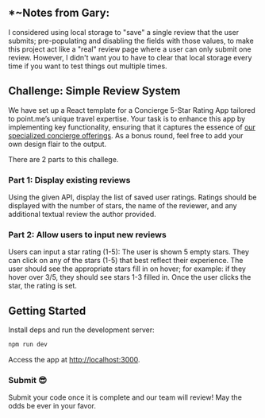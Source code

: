 ## *~Notes from Gary:

I considered using local storage to "save" a single review that the user submits; pre-populating and disabling the fields with those values, to make this project act like a "real" review page where a user can only submit one review. However, I didn't want you to have to clear that local storage every time if you want to test things out multiple times.

## Challenge: Simple Review System

We have set up a React template for a Concierge 5-Star Rating App tailored to point.me’s unique travel expertise. Your task is to enhance this app by implementing key functionality, ensuring that it captures the essence of [our specialized concierge offerings](https://www.point.me/concierge). As a bonus round, feel free to add your own design flair to the output.

There are 2 parts to this challege.

### Part 1: Display existing reviews

Using the given API, display the list of saved user ratings. Ratings should be displayed with the number of stars, the name of the reviewer, and any additional textual review the author provided.

### Part 2: Allow users to input new reviews

Users can input a star rating (1-5): The user is shown 5 empty stars. They can click on any of the stars (1-5) that best reflect their experience. The user should see the appropriate stars fill in on hover; for example: if they hover over 3/5, they should see stars 1-3 filled in. Once the user clicks the star, the rating is set. 


## Getting Started

Install deps and run the development server:

```bash
npm run dev
```

Access the app at [http://localhost:3000](http://localhost:3000).

### Submit 😎
Submit your code once it is complete and our team will review! May the odds be ever in your favor.
